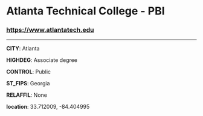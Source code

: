 # Atlanta Technical College - PBI
### https://www.atlantatech.edu
---
**CITY**: Atlanta

**HIGHDEG**: Associate degree

**CONTROL**: Public

**ST_FIPS**: Georgia

**RELAFFIL**: None

**location**: 33.712009, -84.404995